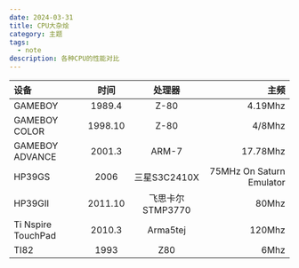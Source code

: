 ```yaml
---
date: 2024-03-31
title: CPU大杂烩
category: 主题
tags:
  - note
description: 各种CPU的性能对比
---
```



| 设备                  |   时间    |      处理器      |                       主频 |
|:----------------------|:-------:|:-------------:|-------------------------:|
| GAMEBOY               | 1989.4  |     Z-80      |                  4.19Mhz |
| GAMEBOY COLOR         | 1998.10 |     Z-80      |                   4/8Mhz |
| GAMEBOY ADVANCE       | 2001.3  |     ARM-7     |                 17.78Mhz |
| HP39GS                |  2006   |  三星S3C2410X   | 75MHz On Saturn Emulator |
| HP39GII               | 2011.10 | 飞思卡尔 STMP3770 |                    80Mhz |
| Ti Nspire TouchPad    | 2010.3  |   Arma5tej    |                   120Mhz |
| TI82                  |  1993   |      Z80      |                     6Mhz |
